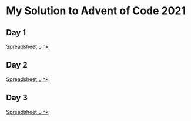 # My Solution to Advent of Code 2021


## Day 1

[Spreadsheet Link](https://docs.google.com/spreadsheets/d/1MkvBh5Vl2hhyutCBpno5L7WX3MinDvmqkIZ4Tt8s3o0/edit?usp=sharing)


## Day 2

[Spreadsheet Link](https://docs.google.com/spreadsheets/d/1_n3rawf2udb9ns_BLXgKXOkyqLzA_vj76PZL06byYGk/edit?usp=sharing)


## Day 3
[Spreadsheet Link](https://docs.google.com/spreadsheets/d/17tInDTdQo222huNx7Jqo40K94ZBu5V_8ky0GGdxrXSc/edit?usp=sharing)
